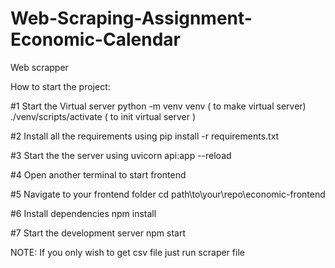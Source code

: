 # Web-Scraping-Assignment-Economic-Calendar
Web scrapper

How to start the project:

#1 Start the Virtual server
python -m venv venv ( to make virtual server)
./venv/scripts/activate ( to init virtual server )

#2 Install all the requirements using 
pip install -r requirements.txt

#3 Start the the server using
uvicorn api:app --reload  

#4 Open another terminal to start frontend

#5 Navigate to your frontend folder
cd path\to\your\repo\economic-frontend

#6 Install dependencies
npm install

#7 Start the development server
npm start

NOTE: If you only wish to get csv file just run scraper file
